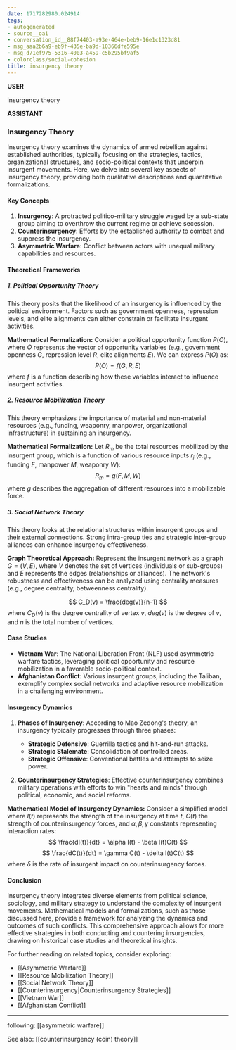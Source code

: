 ```yaml
---
date: 1717282980.024914
tags:
- autogenerated
- source__oai
- conversation_id__88f74403-a93e-464e-beb9-16e1c1323d81
- msg_aaa2b6a9-eb9f-435e-ba9d-10366dfe595e
- msg_d71ef975-5316-4003-a459-c5b295bf9af5
- colorclass/social-cohesion
title: insurgency theory
---
```


**USER**

insurgency theory


**ASSISTANT**

### Insurgency Theory

Insurgency theory examines the dynamics of armed rebellion against established authorities, typically focusing on the strategies, tactics, organizational structures, and socio-political contexts that underpin insurgent movements. Here, we delve into several key aspects of insurgency theory, providing both qualitative descriptions and quantitative formalizations.

#### Key Concepts

1. **Insurgency**: A protracted politico-military struggle waged by a sub-state group aiming to overthrow the current regime or achieve secession.
2. **Counterinsurgency**: Efforts by the established authority to combat and suppress the insurgency.
3. **Asymmetric Warfare**: Conflict between actors with unequal military capabilities and resources.

#### Theoretical Frameworks

##### 1. Political Opportunity Theory
This theory posits that the likelihood of an insurgency is influenced by the political environment. Factors such as government openness, repression levels, and elite alignments can either constrain or facilitate insurgent activities.

**Mathematical Formalization:**
Consider a political opportunity function $P(O)$, where $O$ represents the vector of opportunity variables (e.g., government openness $G$, repression level $R$, elite alignments $E$). We can express $P(O)$ as:
$$
P(O) = f(G, R, E)
$$
where $f$ is a function describing how these variables interact to influence insurgent activities.

##### 2. Resource Mobilization Theory
This theory emphasizes the importance of material and non-material resources (e.g., funding, weaponry, manpower, organizational infrastructure) in sustaining an insurgency.

**Mathematical Formalization:**
Let $R_m$ be the total resources mobilized by the insurgent group, which is a function of various resource inputs $r_i$ (e.g., funding $F$, manpower $M$, weaponry $W$):
$$
R_m = g(F, M, W)
$$
where $g$ describes the aggregation of different resources into a mobilizable force.

##### 3. Social Network Theory
This theory looks at the relational structures within insurgent groups and their external connections. Strong intra-group ties and strategic inter-group alliances can enhance insurgency effectiveness.

**Graph Theoretical Approach:**
Represent the insurgent network as a graph $G = (V, E)$, where $V$ denotes the set of vertices (individuals or sub-groups) and $E$ represents the edges (relationships or alliances). The network's robustness and effectiveness can be analyzed using centrality measures (e.g., degree centrality, betweenness centrality).

$$
C_D(v) = \frac{deg(v)}{n-1}
$$
where $C_D(v)$ is the degree centrality of vertex $v$, $deg(v)$ is the degree of $v$, and $n$ is the total number of vertices.

#### Case Studies

- **Vietnam War**: The National Liberation Front (NLF) used asymmetric warfare tactics, leveraging political opportunity and resource mobilization in a favorable socio-political context.
- **Afghanistan Conflict**: Various insurgent groups, including the Taliban, exemplify complex social networks and adaptive resource mobilization in a challenging environment.

#### Insurgency Dynamics

1. **Phases of Insurgency**: According to Mao Zedong's theory, an insurgency typically progresses through three phases:
   - **Strategic Defensive**: Guerrilla tactics and hit-and-run attacks.
   - **Strategic Stalemate**: Consolidation of controlled areas.
   - **Strategic Offensive**: Conventional battles and attempts to seize power.

2. **Counterinsurgency Strategies**: Effective counterinsurgency combines military operations with efforts to win "hearts and minds" through political, economic, and social reforms.

**Mathematical Model of Insurgency Dynamics:**
Consider a simplified model where $I(t)$ represents the strength of the insurgency at time $t$, $C(t)$ the strength of counterinsurgency forces, and $\alpha, \beta, \gamma$ constants representing interaction rates:
$$
\frac{dI(t)}{dt} = \alpha I(t) - \beta I(t)C(t)
$$
$$
\frac{dC(t)}{dt} = \gamma C(t) - \delta I(t)C(t)
$$
where $\delta$ is the rate of insurgent impact on counterinsurgency forces.

#### Conclusion

Insurgency theory integrates diverse elements from political science, sociology, and military strategy to understand the complexity of insurgent movements. Mathematical models and formalizations, such as those discussed here, provide a framework for analyzing the dynamics and outcomes of such conflicts. This comprehensive approach allows for more effective strategies in both conducting and countering insurgencies, drawing on historical case studies and theoretical insights.

For further reading on related topics, consider exploring:
- [[Asymmetric Warfare]]
- [[Resource Mobilization Theory]]
- [[Social Network Theory]]
- [[Counterinsurgency|Counterinsurgency Strategies]]
- [[Vietnam War]]
- [[Afghanistan Conflict]]


---


following: [[asymmetric warfare]]

See also: [[counterinsurgency (coin) theory]]
